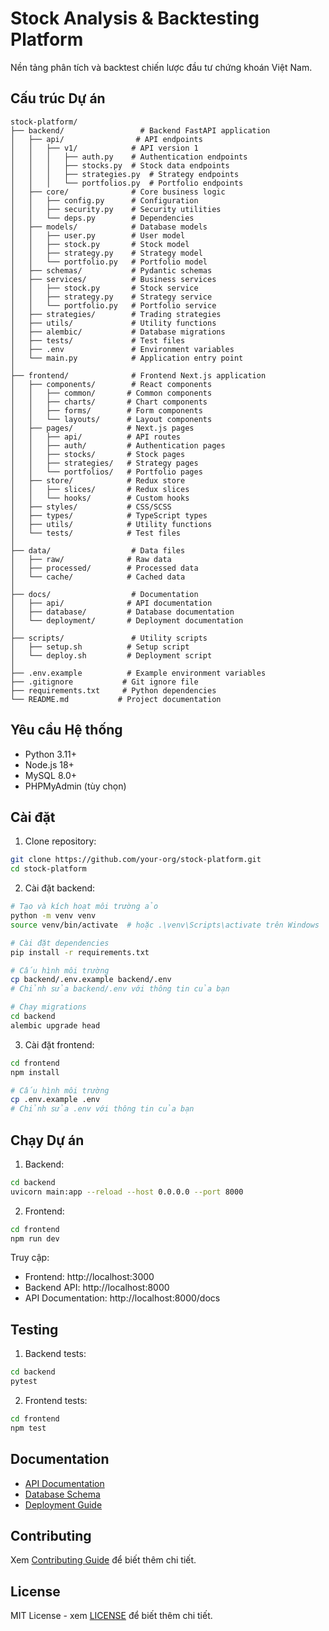# Stock Analysis & Backtesting Platform

Nền tảng phân tích và backtest chiến lược đầu tư chứng khoán Việt Nam.

## Cấu trúc Dự án

```
stock-platform/
├── backend/                 # Backend FastAPI application
│   ├── api/                # API endpoints
│   │   ├── v1/            # API version 1
│   │   │   ├── auth.py    # Authentication endpoints
│   │   │   ├── stocks.py  # Stock data endpoints
│   │   │   ├── strategies.py  # Strategy endpoints
│   │   │   └── portfolios.py  # Portfolio endpoints
│   ├── core/              # Core business logic
│   │   ├── config.py      # Configuration
│   │   ├── security.py    # Security utilities
│   │   └── deps.py        # Dependencies
│   ├── models/            # Database models
│   │   ├── user.py        # User model
│   │   ├── stock.py       # Stock model
│   │   ├── strategy.py    # Strategy model
│   │   └── portfolio.py   # Portfolio model
│   ├── schemas/           # Pydantic schemas
│   ├── services/          # Business services
│   │   ├── stock.py       # Stock service
│   │   ├── strategy.py    # Strategy service
│   │   └── portfolio.py   # Portfolio service
│   ├── strategies/        # Trading strategies
│   ├── utils/             # Utility functions
│   ├── alembic/           # Database migrations
│   ├── tests/             # Test files
│   ├── .env               # Environment variables
│   └── main.py            # Application entry point
│
├── frontend/              # Frontend Next.js application
│   ├── components/        # React components
│   │   ├── common/       # Common components
│   │   ├── charts/       # Chart components
│   │   ├── forms/        # Form components
│   │   └── layouts/      # Layout components
│   ├── pages/            # Next.js pages
│   │   ├── api/          # API routes
│   │   ├── auth/         # Authentication pages
│   │   ├── stocks/       # Stock pages
│   │   ├── strategies/   # Strategy pages
│   │   └── portfolios/   # Portfolio pages
│   ├── store/            # Redux store
│   │   ├── slices/       # Redux slices
│   │   └── hooks/        # Custom hooks
│   ├── styles/           # CSS/SCSS
│   ├── types/            # TypeScript types
│   ├── utils/            # Utility functions
│   └── tests/            # Test files
│
├── data/                  # Data files
│   ├── raw/              # Raw data
│   ├── processed/        # Processed data
│   └── cache/            # Cached data
│
├── docs/                  # Documentation
│   ├── api/              # API documentation
│   ├── database/         # Database documentation
│   └── deployment/       # Deployment documentation
│
├── scripts/               # Utility scripts
│   ├── setup.sh          # Setup script
│   └── deploy.sh         # Deployment script
│
├── .env.example          # Example environment variables
├── .gitignore           # Git ignore file
├── requirements.txt     # Python dependencies
└── README.md           # Project documentation
```

## Yêu cầu Hệ thống

- Python 3.11+
- Node.js 18+
- MySQL 8.0+
- PHPMyAdmin (tùy chọn)

## Cài đặt

1. Clone repository:
```bash
git clone https://github.com/your-org/stock-platform.git
cd stock-platform
```

2. Cài đặt backend:
```bash
# Tạo và kích hoạt môi trường ảo
python -m venv venv
source venv/bin/activate  # hoặc .\venv\Scripts\activate trên Windows

# Cài đặt dependencies
pip install -r requirements.txt

# Cấu hình môi trường
cp backend/.env.example backend/.env
# Chỉnh sửa backend/.env với thông tin của bạn

# Chạy migrations
cd backend
alembic upgrade head
```

3. Cài đặt frontend:
```bash
cd frontend
npm install

# Cấu hình môi trường
cp .env.example .env
# Chỉnh sửa .env với thông tin của bạn
```

## Chạy Dự án

1. Backend:
```bash
cd backend
uvicorn main:app --reload --host 0.0.0.0 --port 8000
```

2. Frontend:
```bash
cd frontend
npm run dev
```

Truy cập:
- Frontend: http://localhost:3000
- Backend API: http://localhost:8000
- API Documentation: http://localhost:8000/docs

## Testing

1. Backend tests:
```bash
cd backend
pytest
```

2. Frontend tests:
```bash
cd frontend
npm test
```

## Documentation

- [API Documentation](docs/api/README.md)
- [Database Schema](docs/database/README.md)
- [Deployment Guide](docs/deployment/README.md)

## Contributing

Xem [Contributing Guide](CONTRIBUTING.md) để biết thêm chi tiết.

## License

MIT License - xem [LICENSE](LICENSE) để biết thêm chi tiết. 